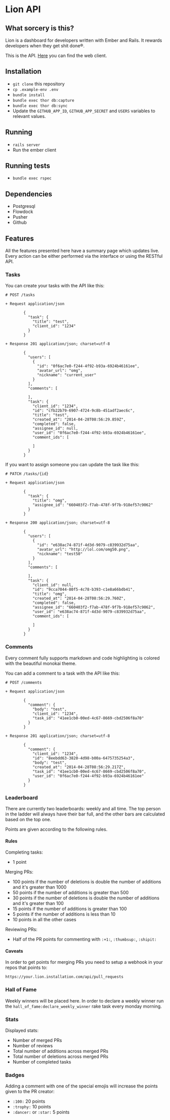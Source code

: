 # Lion API

## What sorcery is this?

Lion is a dashboard for developers written with Ember and Rails.
It rewards developers when they get shit done®.

This is the API. [Here](https://github.com/alphasights/lion) you can find the web client.

## Installation
- `git clone` this repository
- `cp .example-env .env`
- `bundle install`
- `bundle exec thor db:capture`
- `bundle exec thor db:sync`
- Update the `GITHUB_APP_ID`, `GITHUB_APP_SECRET` and `USERS` variables to relevant values.

## Running
- `rails server`
- Run the ember client

## Running tests
- `bundle exec rspec`

## Dependencies

- Postgresql
- Flowdock
- Pusher
- Github

## Features

All the features presented here have a summary page which updates live.
Every action can be either performed via the interface or using the RESTful API.

### Tasks

You can create your tasks with the API like this:

```
# POST /tasks

+ Request application/json

        {
          "task": {
            "title": "test",
            "client_id": "1234"
          }
        }

+ Response 201 application/json; charset=utf-8

        {
          "users": [
            {
              "id": "0f6ac7e0-f244-4f92-b93a-6924b46161ee",
              "avatar_url": "omg",
              "nickname": "current_user"
            }
          ],
          "comments": [

          ],
          "task": {
            "client_id": "1234",
            "id": "cfb22b79-6907-4724-9c8b-451adf2aec6c",
            "title": "test",
            "created_at": "2014-04-28T08:56:29.859Z",
            "completed": false,
            "assignee_id": null,
            "user_id": "0f6ac7e0-f244-4f92-b93a-6924b46161ee",
            "comment_ids": [

            ]
          }
        }
```

If you want to assign someone you can update the task like this:

```
# PATCH /tasks/{id}

+ Request application/json

        {
          "task": {
            "title": "omg",
            "assignee_id": "660403f2-f7ab-478f-9f7b-918ef57c9062"
          }
        }

+ Response 200 application/json; charset=utf-8

        {
          "users": [
            {
              "id": "e638ac74-871f-4d3d-9079-c839932d75aa",
              "avatar_url": "http://lol.com/omg50.png",
              "nickname": "test50"
            }
          ],
          "comments": [

          ],
          "task": {
            "client_id": null,
            "id": "9cca7044-80f5-4c78-b393-c1e8a66bdb41",
            "title": "omg",
            "created_at": "2014-04-28T08:56:29.760Z",
            "completed": false,
            "assignee_id": "660403f2-f7ab-478f-9f7b-918ef57c9062",
            "user_id": "e638ac74-871f-4d3d-9079-c839932d75aa",
            "comment_ids": [

            ]
          }
        }
```

### Comments

Every comment fully supports markdown and code highlighting is colored with the beautiful monokai theme.

You can add a comment to a task with the API like this:

```
# POST /comments

+ Request application/json

        {
          "comment": {
            "body": "test",
            "client_id": "1234",
            "task_id": "41ee1cb0-00ed-4c67-8669-cbd2506f8a70"
          }
        }

+ Response 201 application/json; charset=utf-8

        {
          "comment": {
            "client_id": "1234",
            "id": "8eebdd63-3820-4d98-b00a-6475735254a3",
            "body": "test",
            "created_at": "2014-04-28T08:56:29.217Z",
            "task_id": "41ee1cb0-00ed-4c67-8669-cbd2506f8a70",
            "user_id": "0f6ac7e0-f244-4f92-b93a-6924b46161ee"
          }
        }
```

### Leaderboard

There are currently two leaderboards: weekly and all time. The top person in the ladder will always have their bar full, and the other bars are calculated based on the top one.

Points are given according to the following rules.

#### Rules

Completing tasks:

- 1 point

Merging PRs:

- 100 points if the number of deletions is double the number of additions and it's greater than 1000
- 50 points if the number of additions is greater than 500
- 30 points if the number of deletions is double the number of additions and it's greater than 100
- 15 points if the number of additions is greater than 100
- 5 points if the number of additions is less than 10
- 10 points in all the other cases

Reviewing PRs:

- Half of the PR points for commenting with `:+1:`, `:thumbsup:`, `:shipit:`

#### Caveats

In order to get points for merging PRs you need to setup a webhook in your repos that points to:

```
https://your.lion.installation.com/api/pull_requests
```

### Hall of Fame

Weekly winners will be placed here.
In order to declare a weekly winner run the `hall_of_fame:declare_weekly_winner` rake task every monday morning.

### Stats

Displayed stats:

- Number of merged PRs
- Number of reviews
- Total number of additions across merged PRs
- Total number of deletions across merged PRs
- Number of completed tasks

### Badges

Adding a comment with one of the special emojis will increase the points given to the PR creator:

- `:100:` 20 points
- `:trophy:` 10 points
- `:dancer:` or `:star:` 5 points
